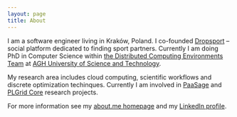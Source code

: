 ```yaml
---
layout: page
title: About
---
```


I am a software engineer living in Kraków, Poland. I co-founded [Dropsport](http://dropsport.com) – social platform dedicated to finding sport partners. Currently I am doing PhD in Computer Science within [the Distributed Computing Environments Team](http://dice.cyfronet.pl) at [AGH University of Science and Technology](http://agh.edu.pl).

My research area includes cloud computing, scientific workflows and discrete optimization techinques. Currently I am involved in [PaaSage](http://www.paasage.eu) and [PLGrid Core](http://www.plgrid.pl/projekty/core) research projects. 

For more information see my [about.me homepage](http://about.me/kamil.figiela) and my [LinkedIn profile](http://linkedin.com/in/kfigiela).